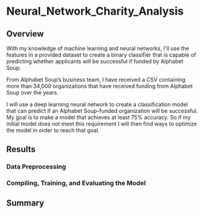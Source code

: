 # Neural_Network_Charity_Analysis

## Overview

With my knowledge of machine learning and neural networks, I'll use the features in a provided dataset to create a binary classifier that is capable of predicting whether applicants will be successful if funded by Alphabet Soup.

From Alphabet Soup’s business team, I have received a CSV containing more than 34,000 organizations that have received funding from Alphabet Soup over the years.

I will use a deep learning neural network to create a classification model that can predict if an Alphabet Soup–funded organization will be successful. My goal is to make a model that achieves at least 75% accuracy. So if my initial model does not meet this requirement I will then find ways to optimize the model in order to reach that goal.

## Results

### Data Preprocessing

### Compiling, Training, and Evaluating the Model

## Summary